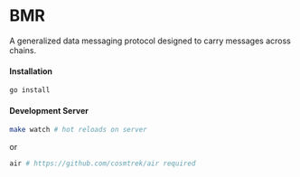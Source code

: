 # BMR
A generalized data messaging protocol designed to carry messages across chains.

#### Installation
```bash
go install
```

#### Development Server
```bash
make watch # hot reloads on server
```
or
```bash
air # https://github.com/cosmtrek/air required
```


